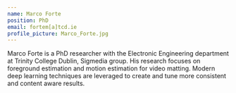 ```yaml
---
name: Marco Forte
position: PhD
email: fortem[a]tcd.ie
profile_picture: Marco_Forte.jpg
---
```


Marco Forte is a PhD researcher with the Electronic Engineering department at Trinity College Dublin, Sigmedia group. His research focuses on foreground estimation and motion estimation for video matting. Modern deep learning techniques are leveraged to create and tune more consistent and content aware results.

